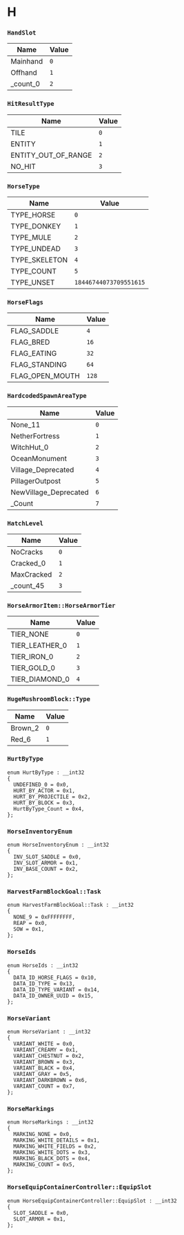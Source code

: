 # H
### `HandSlot`
Name | Value
-|-
Mainhand | `0`
Offhand | `1`
_count_0 | `2`


### `HitResultType`
Name | Value
-|-
TILE | `0`
ENTITY | `1`
ENTITY_OUT_OF_RANGE | `2`
NO_HIT | `3`


### `HorseType`
Name | Value
-|-
TYPE_HORSE | `0`
TYPE_DONKEY | `1`
TYPE_MULE | `2`
TYPE_UNDEAD | `3`
TYPE_SKELETON | `4`
TYPE_COUNT | `5`
TYPE_UNSET | `18446744073709551615`


### `HorseFlags`
Name | Value
-|-
FLAG_SADDLE | `4`
FLAG_BRED | `16`
FLAG_EATING | `32`
FLAG_STANDING | `64`
FLAG_OPEN_MOUTH | `128`


### `HardcodedSpawnAreaType`
Name | Value
-|-
None_11 | `0`
NetherFortress | `1`
WitchHut_0 | `2`
OceanMonument | `3`
Village_Deprecated | `4`
PillagerOutpost | `5`
NewVillage_Deprecated | `6`
_Count | `7`


### `HatchLevel`
Name | Value
-|-
NoCracks | `0`
Cracked_0 | `1`
MaxCracked | `2`
_count_45 | `3`


### `HorseArmorItem::HorseArmorTier`
Name | Value
-|-
TIER_NONE | `0`
TIER_LEATHER_0 | `1`
TIER_IRON_0 | `2`
TIER_GOLD_0 | `3`
TIER_DIAMOND_0 | `4`


### `HugeMushroomBlock::Type`
Name | Value
-|-
Brown_2 | `0`
Red_6 | `1`


### `HurtByType`
```
enum HurtByType : __int32
{
  UNDEFINED_0 = 0x0,
  HURT_BY_ACTOR = 0x1,
  HURT_BY_PROJECTILE = 0x2,
  HURT_BY_BLOCK = 0x3,
  HurtByType_Count = 0x4,
};

```

### `HorseInventoryEnum`
```
enum HorseInventoryEnum : __int32
{
  INV_SLOT_SADDLE = 0x0,
  INV_SLOT_ARMOR = 0x1,
  INV_BASE_COUNT = 0x2,
};

```

### `HarvestFarmBlockGoal::Task`
```
enum HarvestFarmBlockGoal::Task : __int32
{
  NONE_9 = 0xFFFFFFFF,
  REAP = 0x0,
  SOW = 0x1,
};

```

### `HorseIds`
```
enum HorseIds : __int32
{
  DATA_ID_HORSE_FLAGS = 0x10,
  DATA_ID_TYPE = 0x13,
  DATA_ID_TYPE_VARIANT = 0x14,
  DATA_ID_OWNER_UUID = 0x15,
};

```

### `HorseVariant`
```
enum HorseVariant : __int32
{
  VARIANT_WHITE = 0x0,
  VARIANT_CREAMY = 0x1,
  VARIANT_CHESTNUT = 0x2,
  VARIANT_BROWN = 0x3,
  VARIANT_BLACK = 0x4,
  VARIANT_GRAY = 0x5,
  VARIANT_DARKBROWN = 0x6,
  VARIANT_COUNT = 0x7,
};

```

### `HorseMarkings`
```
enum HorseMarkings : __int32
{
  MARKING_NONE = 0x0,
  MARKING_WHITE_DETAILS = 0x1,
  MARKING_WHITE_FIELDS = 0x2,
  MARKING_WHITE_DOTS = 0x3,
  MARKING_BLACK_DOTS = 0x4,
  MARKING_COUNT = 0x5,
};

```

### `HorseEquipContainerController::EquipSlot`
```
enum HorseEquipContainerController::EquipSlot : __int32
{
  SLOT_SADDLE = 0x0,
  SLOT_ARMOR = 0x1,
};

```

